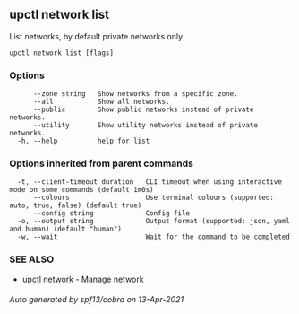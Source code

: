 ## upctl network list

List networks, by default private networks only

```
upctl network list [flags]
```

### Options

```
      --zone string   Show networks from a specific zone.
      --all           Show all networks.
      --public        Show public networks instead of private networks.
      --utility       Show utility networks instead of private networks.
  -h, --help          help for list
```

### Options inherited from parent commands

```
  -t, --client-timeout duration   CLI timeout when using interactive mode on some commands (default 1m0s)
      --colours                   Use terminal colours (supported: auto, true, false) (default true)
      --config string             Config file
  -o, --output string             Output format (supported: json, yaml and human) (default "human")
  -w, --wait                      Wait for the command to be completed
```

### SEE ALSO

* [upctl network](upctl_network.md)	 - Manage network

###### Auto generated by spf13/cobra on 13-Apr-2021

